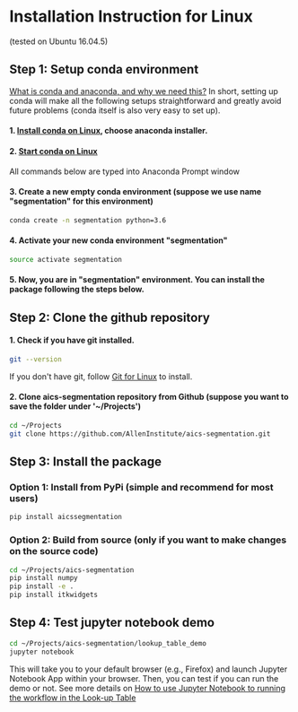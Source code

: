 # Installation Instruction for Linux

(tested on Ubuntu 16.04.5)


## Step 1: Setup conda environment 

[What is conda and anaconda, and why we need this?](conda_why.md) In short, setting up conda will make all the following setups straightforward and greatly avoid future problems (conda itself is also very easy to set up).

#### 1. [Install conda on Linux](https://conda.io/docs/user-guide/install/windows.html?highlight=conda), choose anaconda installer.


#### 2. [Start conda on Linux](https://conda.io/docs/user-guide/getting-started.html#starting-conda)

All commands below are typed into Anaconda Prompt window

#### 3. Create a new empty conda environment (suppose we use name "segmentation" for this environment)

``` bash 
conda create -n segmentation python=3.6
```

#### 4. Activate your new conda environment "segmentation"

``` bash
source activate segmentation
```

#### 5. Now, you are in "segmentation" environment. You can install the package following the steps below.


## Step 2: Clone the github repository 


#### 1. Check if you have git installed.

```bash 
git --version
```

If you don't have git, follow [Git for Linux](https://www.atlassian.com/git/tutorials/install-git#linux) to install.

#### 2. Clone aics-segmentation repository from Github (suppose you want to save the folder under '~/Projects')

```bash
cd ~/Projects
git clone https://github.com/AllenInstitute/aics-segmentation.git
```

## Step 3: Install the package


### Option 1: Install from PyPi (simple and recommend for most users)

```bash
pip install aicssegmentation
```
### Option 2: Build from source (only if you want to make changes on the source code)

```bash
cd ~/Projects/aics-segmentation
pip install numpy
pip install -e .
pip install itkwidgets
```

## Step 4: Test jupyter notebook demo


``` bash 
cd ~/Projects/aics-segmentation/lookup_table_demo
jupyter notebook
```

This will take you to your default browser (e.g., Firefox) and launch Jupyter Notebook App within your browser. Then, you can test if you can run the demo or not. See more details on [How to use Jupyter Notebook to running the workflow in the Look-up Table](../docs/jupyter_notebook_table.md)